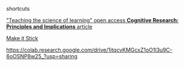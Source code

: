 shortcuts  

["Teaching the science of learning" open access **Cognitive Research: Principles and Implications** article](https://cognitiveresearchjournal.springeropen.com/articles/10.1186/s41235-017-0087-y)

[Make it Stick](https://www.amazon.com/Make-Stick-Science-Successful-Learning/dp/0674729013)

https://colab.research.google.com/drive/1itqcvKMGcxZ1oO1I3u9C-6oOSNP8w25_?usp=sharing
